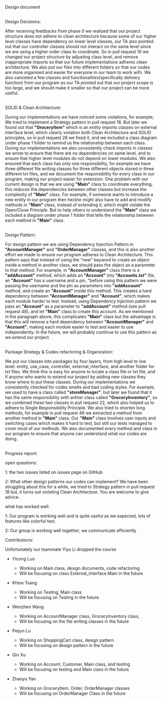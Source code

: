 Design document 

\
Design Decisions:

After receiving feedbacks from phase 0 we realized that our project structure does not adhere to clean
architecture because some of our higher level classes have dependency on lower level classes, our TA also
pointed out that our controller classes should not interact on the same level since we are using
a higher order class to coordinate. So in pull request 10 we
changed our project structure by adjusting class level, and remove inappropriate imports so that our 
future implementations adheres clean architecture. We also put our files into different folders so that our codes
are more organised and easier for everyone in our team to work with. We also canceled a few classes and 
functionalities(specifically delivery function) from our program as 
our TA pointed out that our project scope is too large, and we should make it smaller so that our 
project can be more useful.

\
SOLID & Clean Architecture:

During our implementations we have noticed some violations, for example, We tried to implement a Strategy
pattern in pull request 18. But later we found out that **"GroceryItem"** which is an entity imports classes on
external interface level, which clearly violation both Clean Architecture and SOLID principles, so in pull request
28 we fixed it, and we included a class diagram under phase 1 folder to remind us the relationship between
each class. During our implementations we also consistently check imports in classes we wrote to ensure that there 
are no dependencies on same level, and to ensure that higher level modules do not depend on lower modules. We
also ensured that each class has only one responsibility, for example we have three different file
writing classes for three different objects stored in three different txt files, and we document the responsibility
for every class in our program, making our project easier for extension. One problem with our current design is that 
we are using **"Main"** class to coordinate everything, this reduces the dependencies between other classes but 
increase the complexity of **"Main"** class. For example, if someone wants to introduce a new entity in our program
then he/she might also have to add and modify methods in **"Main"** class, instead of extending it,
which might violate the Open/Close Principle. But to help others to understand the **"Main"** class we included a 
diagram under phase 1 folder that tells the relationship between each method in **"Main"** class.

\
Design Pattern:

For design pattern we are using Dependency Injection Pattern in **"AccountManager"** and **"OrderManager"** classes,
and this is also another effort we made to ensure our program adheres to Clean Architecture. This pattern says that
instead of using the "new" keyword to create an object inside a method in another class, we should pass the object
as a parameter to that method. For example, in **"AccountManager"** class there is a **"addAccount"** method, which 
adds an **"Account"** into **"Accounts.txt"** file, an **"Account"** has a username and a pin,
"before using this pattern we were passing the username and the pin as parameters into **"addAccount"** method, and 
create an **"Account"** inside this method. This creates a hard dependency between **"AccountManager"**  and 
**"Account"**, which makes each module harder to test. Instead, using Dependency Injection pattern we pass an
**"Account"** as a parameter to **"addAccount"** method (see pull request 48), and let **"Main"** class to create 
this account.
As we mentioned in the paragraph above, this complicates **"Main"** class but the advantage is that this will remove
a hard dependency between **"AccountManager"** and **"Account"**, making each module easier to test and easier to use
independently. In the future, we will probably continue to use this pattern as we extend our project.

\
Package Strategy & Codes refactoring & Organization:

We put our classes into packages by four layers, from high level to low level: entity, use_case, controller, 
external_interface, and another folder for txt files. We think this is easy for anyone to locate a class file 
or txt file, and if anyone who wants to extend our project by adding new classes they know where to put these
classes. During our implementations we consistently checked for codes smells and bad coding styles. For example,
we used to have a class called **"storeManager"**, but later we found that it has the same responsibility with
anther class called **"GroceryInventory"**, so we combined these two classes in pull request 22, which 
also helped us to adhere to Single Responsibility Principle. We also tried 
to shorten long methods, for example in pull request 46 we extracted a method from another 
method in **"Main"** class. Our **"Main"** class involves user inputs and switching cases 
which makes it hard to test, but still our tests managed to cover most of our methods. We also documented 
every method and class in our program to ensure that anyone can understand what our codes are doing.

\
Progress report:

open questions:

1: the two issues listed on issues page on GitHub

2: What other design patterns our codes can implement? We have been struggling about this for a while, we tried to
Strategy pattern in pull request 18 but, it turns out violating Clean Architecture. You are welcome to give advice.

what has worked well:

1: Our program is working well and is quite useful as we expected, lots of features like colorful text.

2: Our group is working well together, we communicate efficiently

Contributions:

Unfortunately our teammate Yiyu Li dropped the course

* Yicong Luo
    * Working on Main class, design documents, code refactoring
    * Will be focusing on class External_Interface.Main in the future

* Khloe Tsang
    * Working on Testing, Main class
    * Will be focusing on Testing in the future

* Wenzhen Wang
    * Working on AccountManager class, GroceryInventory class, 
    * Will be focusing on the file writing classes in the future

* Peijun Lu
    * Working on ShoppingCart class, design pattern
    * Will be focusing on design pattern in the future

* Qin Xu
    * Working on Account, Customer, Main class, and testing
    * Will be focusing on testing and Main class in the future

* Zhaoyu Yan
    * Working on GroceryItem, Order, OrderManager classes
    * Will be focusing on OrderManager Class in the future






